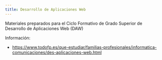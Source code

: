 ```yaml
---
title: Desarrollo de Aplicaciones Web
---
```


Materiales preparados para el Ciclo Formativo de Grado Superior de Desarrollo de Aplicaciones Web (DAW)

Información:
- https://www.todofp.es/que-estudiar/familias-profesionales/informatica-comunicaciones/des-aplicaciones-web.html